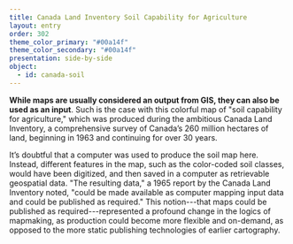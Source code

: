 ```yaml
---
title: Canada Land Inventory Soil Capability for Agriculture
layout: entry
order: 302
theme_color_primary: "#00a14f"
theme_color_secondary: "#00a14f"
presentation: side-by-side
object:
  - id: canada-soil
---
```


**While maps are usually considered an output from GIS, they can also be used as an input**. Such is the case with this colorful map of "soil capability for agriculture," which was produced during the ambitious Canada Land Inventory, a comprehensive survey of Canada’s 260 million hectares of land, beginning in 1963 and continuing for over 30 years.

It’s doubtful that a computer was used to produce the soil map here. Instead, different features in the map, such as the color-coded soil classes, would have been digitized, and then saved in a computer as retrievable geospatial data. "The resulting data," a 1965 report by the Canada Land Inventory noted, "could be made available as computer mapping input data and could be published as required." This notion---that maps could be published as required---represented a profound change in the logics of mapmaking, as production could become more flexible and on-demand, as opposed to the more static publishing technologies of earlier cartography.